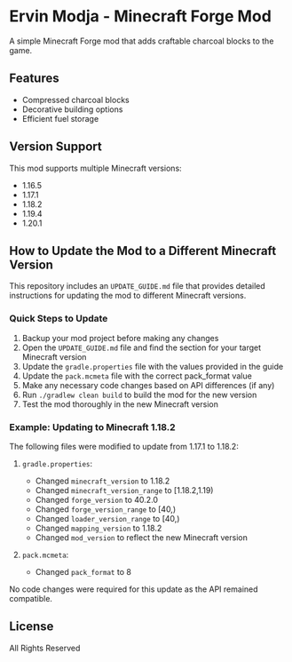 # Ervin Modja - Minecraft Forge Mod

A simple Minecraft Forge mod that adds craftable charcoal blocks to the game.

## Features

- Compressed charcoal blocks
- Decorative building options
- Efficient fuel storage

## Version Support

This mod supports multiple Minecraft versions:
- 1.16.5
- 1.17.1
- 1.18.2
- 1.19.4
- 1.20.1

## How to Update the Mod to a Different Minecraft Version

This repository includes an `UPDATE_GUIDE.md` file that provides detailed instructions for updating the mod to different Minecraft versions.

### Quick Steps to Update

1. Backup your mod project before making any changes
2. Open the `UPDATE_GUIDE.md` file and find the section for your target Minecraft version
3. Update the `gradle.properties` file with the values provided in the guide
4. Update the `pack.mcmeta` file with the correct pack_format value
5. Make any necessary code changes based on API differences (if any)
6. Run `./gradlew clean build` to build the mod for the new version
7. Test the mod thoroughly in the new Minecraft version

### Example: Updating to Minecraft 1.18.2

The following files were modified to update from 1.17.1 to 1.18.2:

1. `gradle.properties`:
   - Changed `minecraft_version` to 1.18.2
   - Changed `minecraft_version_range` to [1.18.2,1.19)
   - Changed `forge_version` to 40.2.0
   - Changed `forge_version_range` to [40,)
   - Changed `loader_version_range` to [40,)
   - Changed `mapping_version` to 1.18.2
   - Changed `mod_version` to reflect the new Minecraft version

2. `pack.mcmeta`:
   - Changed `pack_format` to 8

No code changes were required for this update as the API remained compatible.

## License

All Rights Reserved